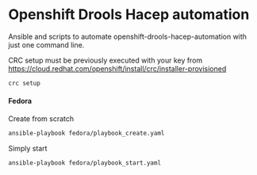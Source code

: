 # Openshift Drools Hacep automation

Ansible and scripts to automate openshift-drools-hacep-automation with just one command line.

CRC setup must be previously executed with your key from https://cloud.redhat.com/openshift/install/crc/installer-provisioned
```sh
crc setup
```

#### Fedora

Create from scratch
```sh
ansible-playbook fedora/playbook_create.yaml
```

Simply start
```sh
ansible-playbook fedora/playbook_start.yaml
```
